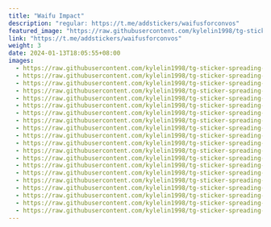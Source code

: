 ```yaml
---
title: "Waifu Impact"
description: "regular: https://t.me/addstickers/waifusforconvos"
featured_image: "https://raw.githubusercontent.com/kylelin1998/tg-sticker-spreading-worldwide-images/main/img/f381d724-2c87-43e9-8afa-f2911c29608d.jpg"
link: "https://t.me/addstickers/waifusforconvos"
weight: 3
date: 2024-01-13T18:05:55+08:00
images:
  - https://raw.githubusercontent.com/kylelin1998/tg-sticker-spreading-worldwide-images/main/img/f381d724-2c87-43e9-8afa-f2911c29608d.jpg
  - https://raw.githubusercontent.com/kylelin1998/tg-sticker-spreading-worldwide-images/main/img/c3171fe1-52f2-4d3d-8066-1dcfddbcbc1b.jpg
  - https://raw.githubusercontent.com/kylelin1998/tg-sticker-spreading-worldwide-images/main/img/2cc06c25-01e6-4ce3-bba4-ed40528e8aee.jpg
  - https://raw.githubusercontent.com/kylelin1998/tg-sticker-spreading-worldwide-images/main/img/014c1ecc-511f-4f3d-b295-796cc63c9425.jpg
  - https://raw.githubusercontent.com/kylelin1998/tg-sticker-spreading-worldwide-images/main/img/05eabd9a-87e7-4cd6-9e5d-40e2ed952ed8.jpg
  - https://raw.githubusercontent.com/kylelin1998/tg-sticker-spreading-worldwide-images/main/img/1d3e55fa-aa39-4226-8f45-28b041c863dc.jpg
  - https://raw.githubusercontent.com/kylelin1998/tg-sticker-spreading-worldwide-images/main/img/deca6d72-4cb8-4d2c-8288-378fa3b53d1d.jpg
  - https://raw.githubusercontent.com/kylelin1998/tg-sticker-spreading-worldwide-images/main/img/95b92284-61d0-4846-8120-1f254e448df3.jpg
  - https://raw.githubusercontent.com/kylelin1998/tg-sticker-spreading-worldwide-images/main/img/231d4d8a-fe63-4071-a127-60844e5e287e.jpg
  - https://raw.githubusercontent.com/kylelin1998/tg-sticker-spreading-worldwide-images/main/img/5febbbc8-3e34-4f83-9956-114935503f6f.jpg
  - https://raw.githubusercontent.com/kylelin1998/tg-sticker-spreading-worldwide-images/main/img/c4cad76f-83ab-47e0-a1f5-eb1b7f106c48.jpg
  - https://raw.githubusercontent.com/kylelin1998/tg-sticker-spreading-worldwide-images/main/img/ec22861a-6ef2-4a1c-a8fc-0bd9a29462b9.jpg
  - https://raw.githubusercontent.com/kylelin1998/tg-sticker-spreading-worldwide-images/main/img/c3c734b8-992d-4cf5-84b4-28bb4a3e0e9f.jpg
  - https://raw.githubusercontent.com/kylelin1998/tg-sticker-spreading-worldwide-images/main/img/42b45c56-0753-45ec-8211-8a002eb08bee.jpg
  - https://raw.githubusercontent.com/kylelin1998/tg-sticker-spreading-worldwide-images/main/img/58fb60cc-ffb4-4d5b-a7a2-3663895be2ed.jpg
  - https://raw.githubusercontent.com/kylelin1998/tg-sticker-spreading-worldwide-images/main/img/51b28d34-6f78-448e-a7e1-7fa0314f2e36.jpg
  - https://raw.githubusercontent.com/kylelin1998/tg-sticker-spreading-worldwide-images/main/img/a303044f-6506-4fd4-81fc-aa2a49fd4399.jpg
  - https://raw.githubusercontent.com/kylelin1998/tg-sticker-spreading-worldwide-images/main/img/f0a4db1c-4a5b-4c4e-8495-ed5e67aeb3c3.jpg
  - https://raw.githubusercontent.com/kylelin1998/tg-sticker-spreading-worldwide-images/main/img/28d2989b-e401-4f20-897c-93367763c578.jpg
  - https://raw.githubusercontent.com/kylelin1998/tg-sticker-spreading-worldwide-images/main/img/7ac2a949-5bc0-43da-ab1b-fcc6990223ac.jpg
---
```

